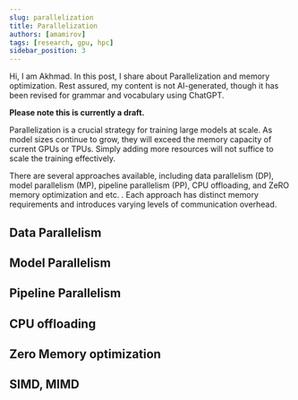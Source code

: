 ```yaml
---
slug: parallelization
title: Parallelization
authors: [amamirov]
tags: [research, gpu, hpc]
sidebar_position: 3
---
```


Hi, I am Akhmad. In this post, I share about Parallelization and memory optimization. Rest assured, my content is not AI-generated, though it has been revised for grammar and vocabulary using ChatGPT.

**Please note this is currently a draft.**

Parallelization is a crucial strategy for training large models at scale. As model sizes continue to grow, they will exceed the memory capacity of current GPUs or TPUs. Simply adding more resources will not suffice to scale the training effectively.

There are several approaches available, including data parallelism (DP), model parallelism (MP), pipeline parallelism (PP), CPU offloading, and ZeRO memory optimization and etc. . Each approach has distinct memory requirements and introduces varying levels of communication overhead.

## Data Parallelism

## Model Parallelism

## Pipeline Parallelism

## CPU offloading

## Zero Memory optimization

## SIMD, MIMD
